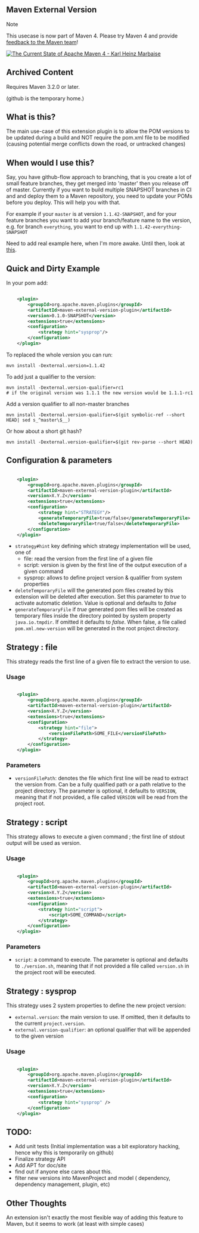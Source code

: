 Maven External Version
-----------------------

> [!NOTE]
> This usecase is now part of Maven 4.  Please try Maven 4 and provide [feedback to the Maven team](https://maven.apache.org/mailing-lists.html)!
>
> [![The Current State of Apache Maven 4 - Karl Heinz Marbaise](https://img.youtube.com/vi/tAGv4QH29QU/0.jpg)](https://www.youtube.com/watch?v=tAGv4QH29QU&t=1112s)

Archived Content
---

Requires Maven 3.2.0 or later.

(github is the temporary home.)

What is this?
--------------

The main use-case of this extension plugin is to allow the POM versions to be updated during a build and NOT require
the pom.xml file to be modified (causing potential merge conflicts down the road, or untracked changes)

When would I use this?
-----------------------

Say, you have github-flow approach to branching, that is you create a lot of small feature branches, they get merged
into 'master' then you release off of master.  Currently if you want to build multiple SNAPSHOT branches in CI and
and deploy them to a Maven repository, you need to update your POMs before you deploy.  This will help you with that.

For example if your `master` is at version `1.1.42-SNAPSHOT`, and for your feature branches you want to add your
branch/feature name to the version, e.g. for branch `everything`, you want to end up with `1.1.42-everything-SNAPSHOT`


Need to add real example here, when I'm more awake. Until then, look at [this](https://github.com/bdemers/maven-external-version/blob/master/maven-external-version-plugin/src/it/simple-module/pom.xml#L54-L68).

Quick and Dirty Example
------------------------


In your pom add:

```xml

    <plugin>
        <groupId>org.apache.maven.plugins</groupId>
        <artifactId>maven-external-version-plugin</artifactId>
        <version>0.1.0-SNAPSHOT</version>
        <extensions>true</extensions>
        <configuration>
            <strategy hint="sysprop"/>
        </configuration>
    </plugin>

```

To replaced the whole version you can run:

```
mvn install -Dexternal.version=1.1.42
```

To add just a qualifier to the version:

```
mvn install -Dexternal.version-qualifier=rc1
# if the original version was 1.1.1 the new version would be 1.1.1-rc1
```

Add a version qualifier to all non-master branches

```
mvn install -Dexternal.version-qualifier=$(git symbolic-ref --short HEAD| sed s_^master\$__)
```

Or how about a short git hash?

```
mvn install -Dexternal.version-qualifier=$(git rev-parse --short HEAD)
```

Configuration & parameters
-----

```xml

    <plugin>
        <groupId>org.apache.maven.plugins</groupId>
        <artifactId>maven-external-version-plugin</artifactId>
        <version>X.Y.Z</version>
        <extensions>true</extensions>
        <configuration>
            <strategy hint="STRATEGY"/>
            <generateTemporaryFile>true/false</generateTemporaryFile>
            <deleteTemporaryFile>true/false</deleteTemporaryFile>
        </configuration>
    </plugin>

```

- `strategy#hint` key defining which strategy implementation will be used, one of
  - file: read the version from the first line of a given file
  - script: version is given by the first line of the output execution of a given command
  - sysprop: allows to define project version & qualifier from system properties
- `deleteTemporaryFile` will the generated pom files created by this extension will be deleted after execution. Set this parameter to _true_ to activate automatic deletion. Value is optional and defaults to _false_ 
- `generateTemporaryFile` if _true_ generated pom files will be created as temporary files inside the directory pointed by system property `java.io.tmpdir`. If omitted it defaults to  _false_. When false, a file called `pom.xml.new-version` will be generated in the root project directory. 
  
## Strategy : file

This strategy reads the first line of a given file to extract the version to use. 

### Usage

```xml

    <plugin>
        <groupId>org.apache.maven.plugins</groupId>
        <artifactId>maven-external-version-plugin</artifactId>
        <version>X.Y.Z</version>
        <extensions>true</extensions>
        <configuration>
            <strategy hint="file">
                <versionFilePath>SOME_FILE</versionFilePath>
            </strategy>
        </configuration>
    </plugin>

```

### Parameters

- `versionFilePath`: denotes the file which first line will be read to extract the version from. Can be a fully qualified path or a path relative to the project directory. The parameter is optional, it defaults to `VERSION`, meaning that if not provided, a file called `VERSION` will be read from the project root. 

## Strategy : script

This strategy allows to execute a given command ; the first line of stdout output will be used as version. 

### Usage

```xml

    <plugin>
        <groupId>org.apache.maven.plugins</groupId>
        <artifactId>maven-external-version-plugin</artifactId>
        <version>X.Y.Z</version>
        <extensions>true</extensions>
        <configuration>
            <strategy hint="script">
                <script>SOME_COMMAND</script>
            </strategy>
        </configuration>
    </plugin>

```

### Parameters

- `script`: a command to execute. The parameter is optional and defaults to `./version.sh`, meaning that if not provided a file called `version.sh` in the project root will be executed. 

## Strategy : sysprop

This strategy uses 2 system properties to define the new project version:

- `external.version`: the main version to use. If omitted, then it defaults to the current `project.version`.
- `external.version-qualifier`: an optional qualifier that will be appended to the given version

### Usage

``` xml

    <plugin>
        <groupId>org.apache.maven.plugins</groupId>
        <artifactId>maven-external-version-plugin</artifactId>
        <version>X.Y.Z</version>
        <extensions>true</extensions>
        <configuration>
            <strategy hint="sysprop" />
        </configuration>
    </plugin>

```

TODO:
-----

* Add unit tests (Initial implementation was a bit exploratory hacking, hence why this is temporarily on github)
* Finalize strategy API
* Add APT for doc/site
* find out if anyone else cares about this.
* filter new versions into MavenProject and model ( dependency, dependency management, plugin, etc)

Other Thoughts
---------------

An extension isn't exactly the most flexible way of adding this feature to Maven, but it seems to work (at least with
simple cases)


